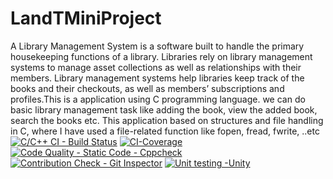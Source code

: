 # LandTMiniProject
A Library Management System is a software built to handle the primary housekeeping functions of a library. Libraries rely on library management systems to manage asset collections as well as relationships with their members. Library management systems help libraries keep track of the books and their checkouts, as well as members’ subscriptions and profiles.This is a application using C programming language. we can do basic library management task like adding the book, view the added book, search the books etc. This application based on structures and file handling in C, where I have used a file-related function like fopen, fread, fwrite, ..etc
[![C/C++ CI - Build Status](https://github.com/Snehasm20/LandTMiniProject/actions/workflows/cpp.yml/badge.svg?branch=main)](https://github.com/Snehasm20/LandTMiniProject/actions/workflows/cpp.yml)
[![CI-Coverage](https://github.com/Snehasm20/LandTMiniProject/actions/workflows/code_coverage.yml/badge.svg?branch=main)](https://github.com/Snehasm20/LandTMiniProject/actions/workflows/code_coverage.yml)
[![Code Quality - Static Code - Cppcheck](https://github.com/Snehasm20/LandTMiniProject/actions/workflows/cpp_check.yml/badge.svg?branch=main)](https://github.com/Snehasm20/LandTMiniProject/actions/workflows/cpp_check.yml)
[![Contribution Check - Git Inspector](https://github.com/Snehasm20/LandTMiniProject/actions/workflows/git_inspector.yml/badge.svg?branch=main)](https://github.com/Snehasm20/LandTMiniProject/actions/workflows/git_inspector.yml)
[![Unit testing -Unity](https://github.com/Snehasm20/LandTMiniProject/actions/workflows/unit.yml/badge.svg?branch=main)](https://github.com/Snehasm20/LandTMiniProject/actions/workflows/unit.yml)
